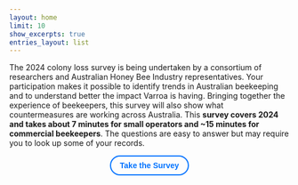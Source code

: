 ```yaml
---
layout: home
limit: 10
show_excerpts: true
entries_layout: list
---
```


The 2024 colony loss survey is being undertaken by a consortium of researchers and Australian Honey Bee Industry representatives. Your participation makes it possible to identify trends in Australian beekeeping and to understand better the impact Varroa is having. Bringing together the experience of beekeepers, this survey will also show what countermeasures are working across Australia. This **survey covers 2024 and takes about 7 minutes for small operators and ~15 minutes for commercial beekeepers**. The questions are easy to answer but may require you to look up some of your records.

<p style="text-align:center;">
  <a href="https://anu.au1.qualtrics.com/jfe/form/SV_555DTLrfT2Tk2aO" style="
    display: inline-block;
    border: 2px solid #0072ff; /* Outline color */
    border-radius: 9999px;     /* Very round corners */
    padding: 0.5rem 1rem;      /* Spacing inside the button */
    color: #0072ff;            /* Text color */
    text-decoration: none;     
    font-weight: bold;         /* Optional */
    font-family: sans-serif;   /* Optional */
  ">
    Take the Survey
  </a>
</p>